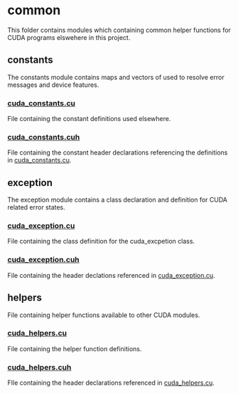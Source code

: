 # common

This folder contains modules which containing common helper functions for CUDA programs elswehere in this project.

## constants

The constants module contains maps and vectors of used to resolve error messages and device features.

### [cuda_constants.cu](cuda_constants.cu)

File containing the constant definitions used elsewhere.

### [cuda_constants.cuh](cuda_constants.cuh)

File containing the constant header declarations referencing the definitions in [cuda_constants.cu](cuda_constants.cu).

## exception

The exception module contains a class declaration and definition for CUDA related error states.

### [cuda_exception.cu](cuda_exception.cu)

File containing the class definition for the cuda_excpetion class.

### [cuda_exception.cuh](cuda_exception.cuh)

File containing the header declations referenced in [cuda_exception.cu](cuda_exception.cu).

## helpers

File containing helper functions available to other CUDA modules.

### [cuda_helpers.cu](cuda_helpers.cu)

File containing the helper function definitions.

### [cuda_helpers.cuh](cuda_helpers.cuh)

FIle containing the header declarations referenced in [cuda_helpers.cu](cuda_helpers.cu).
